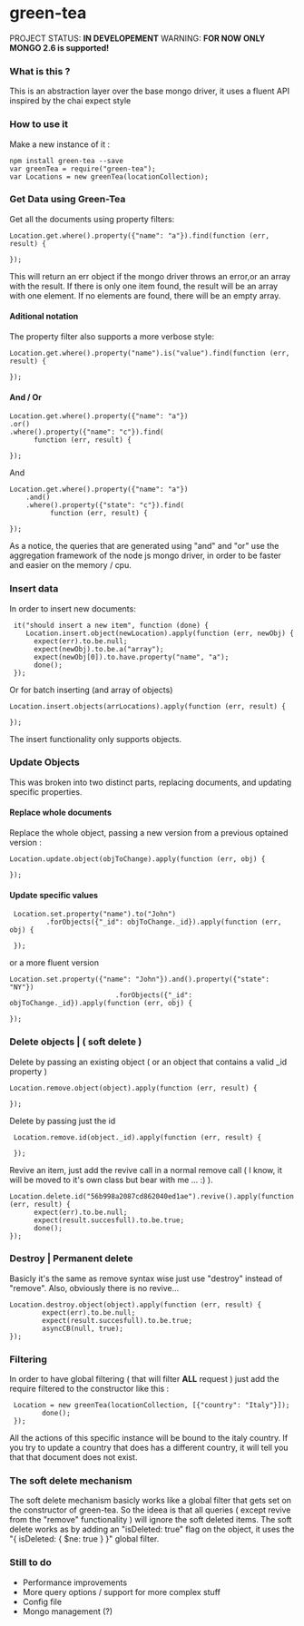 # green-tea
PROJECT STATUS: __IN DEVELOPEMENT__
WARNING: __FOR NOW ONLY MONGO 2.6 is supported!__

### What is this ? 

This is an abstraction layer over the base mongo driver, it uses a fluent API inspired by the 
chai expect style 



### How to use it 

Make a new instance of it : 

    npm install green-tea --save 
    var greenTea = require("green-tea");    
    var Locations = new greenTea(locationCollection);
    
### Get Data using Green-Tea

Get all the documents using property filters:


    Location.get.where().property({"name": "a"}).find(function (err, result) {
          
    });


This will return an err object if the mongo driver throws an  error,or an array with the 
result. If there is only one item found, the result will be an array with one element. 
If no elements are found, there will be an empty array.

#### Aditional notation

The property filter also supports a more verbose style: 

    Location.get.where().property("name").is("value").find(function (err, result) {
        
    });

#### And / Or 

    Location.get.where().property({"name": "a"})
    .or()
    .where().property({"name": "c"}).find(
          function (err, result) {
    
    });

 And 

    Location.get.where().property({"name": "a"})
        .and()
        .where().property({"state": "c"}).find(
              function (err, result) {
        
    });

As a notice, the queries that are generated using "and" and "or" use the aggregation 
framework of the node js mongo driver, in order to be faster and easier on the memory / cpu.

### Insert data 

In order to insert new documents:

     it("should insert a new item", function (done) {
        Location.insert.object(newLocation).apply(function (err, newObj) {
          expect(err).to.be.null;
          expect(newObj).to.be.a("array");
          expect(newObj[0]).to.have.property("name", "a");
          done();
     });

Or for batch inserting (and array of objects)

    Location.insert.objects(arrLocations).apply(function (err, result) {

    });

The insert functionality only supports objects. 

### Update Objects

This was broken into two distinct parts, replacing documents, and updating specific 
properties.

#### Replace whole documents
Replace the whole object, passing a new version from a previous optained version :

    Location.update.object(objToChange).apply(function (err, obj) {
   
    });


#### Update specific values

     Location.set.property("name").to("John")
             .forObjects({"_id": objToChange._id}).apply(function (err, obj) {
                          
     });

or a more fluent version

    Location.set.property({"name": "John"}).and().property({"state": "NY"})
                              .forObjects({"_id": objToChange._id}).apply(function (err, obj) {
    
    });


### Delete objects | ( soft delete )

Delete by passing an existing object ( or an object that contains a valid _id property )

    Location.remove.object(object).apply(function (err, result) {
    
    });

Delete by passing just the id 

     Location.remove.id(object._id).apply(function (err, result) {
     
     });

Revive an item, just add the revive call in a normal remove call ( I know, it will be moved to it's own class but
 bear with me ... :) ).

    Location.delete.id("56b998a2087cd862040ed1ae").revive().apply(function (err, result) {
          expect(err).to.be.null;
          expect(result.succesfull).to.be.true;
          done();
    });

### Destroy | Permanent delete 

Basicly it's the same as remove syntax wise just use "destroy" instead of "remove". Also, obviously there is no revive... 

    Location.destroy.object(object).apply(function (err, result) {
            expect(err).to.be.null;
            expect(result.succesfull).to.be.true;
            asyncCB(null, true);
    });

### Filtering

In order to have global filtering ( that will filter __ALL__ request ) just add the
 require filtered to the constructor like this : 
 
     Location = new greenTea(locationCollection, [{"country": "Italy"}]);
            done();
     });

All the actions of this specific instance will be bound to the italy country. 
If you try to update a country that does has a different country, it will tell you that
that document does not exist.

### The soft delete mechanism

The soft delete mechanism basicly works like a global filter that gets set on the constructor of green-tea. 
So the ideea is that all queries ( except revive from the "remove" functionality ) will ignore the soft deleted items.
The soft delete works as by adding an "isDeleted: true" flag on the object, it uses the "{ isDeleted: { $ne: true } }" 
global filter.

### Still to do 


* Performance improvements
* More query options / support for more complex stuff
* Config file
* Mongo management (?) 
